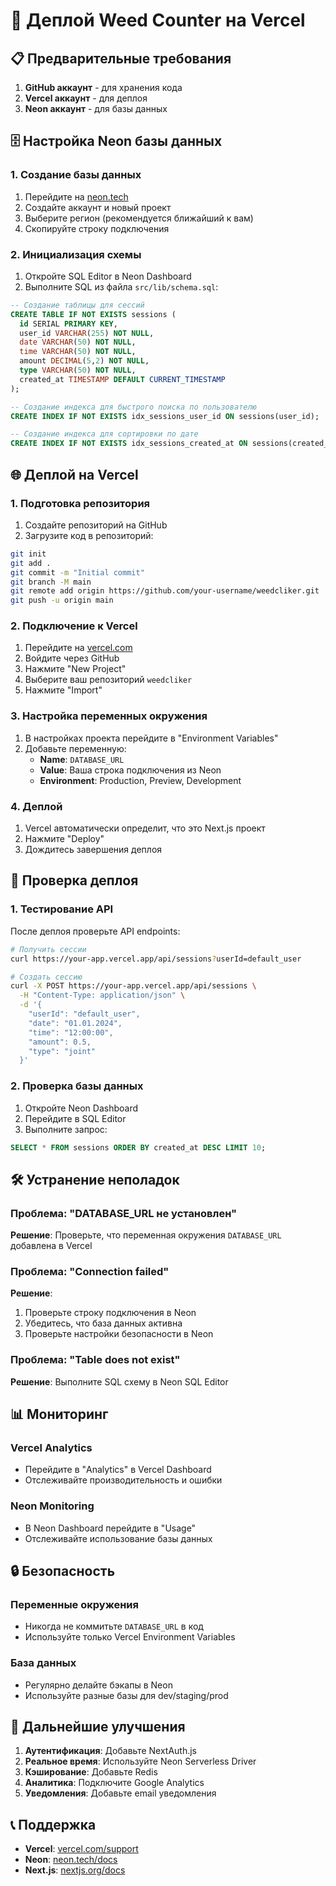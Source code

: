 # 🚀 Деплой Weed Counter на Vercel

## 📋 Предварительные требования

1. **GitHub аккаунт** - для хранения кода
2. **Vercel аккаунт** - для деплоя
3. **Neon аккаунт** - для базы данных

## 🗄️ Настройка Neon базы данных

### 1. Создание базы данных

1. Перейдите на [neon.tech](https://neon.tech)
2. Создайте аккаунт и новый проект
3. Выберите регион (рекомендуется ближайший к вам)
4. Скопируйте строку подключения

### 2. Инициализация схемы

1. Откройте SQL Editor в Neon Dashboard
2. Выполните SQL из файла `src/lib/schema.sql`:

```sql
-- Создание таблицы для сессий
CREATE TABLE IF NOT EXISTS sessions (
  id SERIAL PRIMARY KEY,
  user_id VARCHAR(255) NOT NULL,
  date VARCHAR(50) NOT NULL,
  time VARCHAR(50) NOT NULL,
  amount DECIMAL(5,2) NOT NULL,
  type VARCHAR(50) NOT NULL,
  created_at TIMESTAMP DEFAULT CURRENT_TIMESTAMP
);

-- Создание индекса для быстрого поиска по пользователю
CREATE INDEX IF NOT EXISTS idx_sessions_user_id ON sessions(user_id);

-- Создание индекса для сортировки по дате
CREATE INDEX IF NOT EXISTS idx_sessions_created_at ON sessions(created_at);
```

## 🌐 Деплой на Vercel

### 1. Подготовка репозитория

1. Создайте репозиторий на GitHub
2. Загрузите код в репозиторий:

```bash
git init
git add .
git commit -m "Initial commit"
git branch -M main
git remote add origin https://github.com/your-username/weedcliker.git
git push -u origin main
```

### 2. Подключение к Vercel

1. Перейдите на [vercel.com](https://vercel.com)
2. Войдите через GitHub
3. Нажмите "New Project"
4. Выберите ваш репозиторий `weedcliker`
5. Нажмите "Import"

### 3. Настройка переменных окружения

1. В настройках проекта перейдите в "Environment Variables"
2. Добавьте переменную:
   - **Name**: `DATABASE_URL`
   - **Value**: Ваша строка подключения из Neon
   - **Environment**: Production, Preview, Development

### 4. Деплой

1. Vercel автоматически определит, что это Next.js проект
2. Нажмите "Deploy"
3. Дождитесь завершения деплоя

## 🔧 Проверка деплоя

### 1. Тестирование API

После деплоя проверьте API endpoints:

```bash
# Получить сессии
curl https://your-app.vercel.app/api/sessions?userId=default_user

# Создать сессию
curl -X POST https://your-app.vercel.app/api/sessions \
  -H "Content-Type: application/json" \
  -d '{
    "userId": "default_user",
    "date": "01.01.2024",
    "time": "12:00:00",
    "amount": 0.5,
    "type": "joint"
  }'
```

### 2. Проверка базы данных

1. Откройте Neon Dashboard
2. Перейдите в SQL Editor
3. Выполните запрос:

```sql
SELECT * FROM sessions ORDER BY created_at DESC LIMIT 10;
```

## 🛠️ Устранение неполадок

### Проблема: "DATABASE_URL не установлен"

**Решение**: Проверьте, что переменная окружения `DATABASE_URL` добавлена в Vercel

### Проблема: "Connection failed"

**Решение**:

1. Проверьте строку подключения в Neon
2. Убедитесь, что база данных активна
3. Проверьте настройки безопасности в Neon

### Проблема: "Table does not exist"

**Решение**: Выполните SQL схему в Neon SQL Editor

## 📊 Мониторинг

### Vercel Analytics

- Перейдите в "Analytics" в Vercel Dashboard
- Отслеживайте производительность и ошибки

### Neon Monitoring

- В Neon Dashboard перейдите в "Usage"
- Отслеживайте использование базы данных

## 🔒 Безопасность

### Переменные окружения

- Никогда не коммитьте `DATABASE_URL` в код
- Используйте только Vercel Environment Variables

### База данных

- Регулярно делайте бэкапы в Neon
- Используйте разные базы для dev/staging/prod

## 🚀 Дальнейшие улучшения

1. **Аутентификация**: Добавьте NextAuth.js
2. **Реальное время**: Используйте Neon Serverless Driver
3. **Кэширование**: Добавьте Redis
4. **Аналитика**: Подключите Google Analytics
5. **Уведомления**: Добавьте email уведомления

## 📞 Поддержка

- **Vercel**: [vercel.com/support](https://vercel.com/support)
- **Neon**: [neon.tech/docs](https://neon.tech/docs)
- **Next.js**: [nextjs.org/docs](https://nextjs.org/docs)

